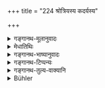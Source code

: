 +++
title = "224 श्रोत्रियस्य कदर्यस्य"

+++

<details><summary>गङ्गानथ-मूलानुवादः</summary>

The gods having compared the food of the miserly Vedic Scholar and that of the liberal usurer, ordained the food of both to be equal.—(224)
</details>

<details><summary>मेधातिथिः</summary>

यो ब्राह्मणः सर्वगुणोपेतः, **श्रोतिर्य**ग्रहणस्य प्रदर्शनार्थत्वात् । **श्रोत्रियो** विद्वान् विहितधर्मानुष्ठानपरः । किं तु **कदर्यः** कृपणो मित्रं ज्ञातिम् अतिथिम् अर्थिनं नाभिनन्दति, न कस्मै किंचिद् अपि दातुम् ईहते । इतरो **वार्धुषिर्** दुष्टकर्मा वृद्धिजीवी । अथ **वदान्य** उदारः श्रद्दधानो गृहागतेषु परितुष्यति, श्रद्धया भोजनादिना पूजयति । तयोर् **अन्नं देवाः समं** तुलयम् **अकल्पयन्** व्यवस्थापितवन्तः । यदि नामैको गुणवान् साधुचरणस् तथापि कदर्यतयोपहतः । उक्तं हि "लोभः सर्वगुणान् इव" (म्भ् ७.७४.५३[*५३७]) इति । इतरो यदि नाम श्रद्दधनः तथापि कर्मदोषाद् अप्रशस्तः । एवं **मीमांसित्वा** विचार्य देवैर् व्यवस्था कृता तुल्यम् एतद् इति ॥ ४.२२४ ॥
</details>

<details><summary>गङ्गानथ-भाष्यानुवादः</summary>

What is meant is the Brāhmaṇa endowed with all necessary qualifications,—the term ‘Vedic Scholar’ being meant to be purely illustrative. ‘*Vedic Scholar*’ means the learned man who performs all the duties that have been laid down for him. If such a person happens to be ‘*miserly*’—who does not take delight in receiving friends, relations and guests, and who does not wish to give anything to any person.

The other person is the ‘*usurer*,’ living on usury, and thus engaged in objectional business. If he happens to be ‘*liberal*,’ noble-minded, endowed with faith, is delighted at the arrival of people at his house, and duly honors them with food and other things.

The food belonging to these two persons the gods have ordained to be ‘*equal*.’

Even though one of them (the former) is possessed of all good qualities, yet he is condemned by reason of his niggardliness. It has been declared that ‘covetousness spoils all good qualities.’ The other person, even though endowed with due faith, is censured by reason of his objectionable business. Hence, ‘*having examined*’—duly pondered over the matter—the gods have ordained that the food belonging to the two persons stands on the same footing.—(224)
</details>

<details><summary>गङ्गानथ-टिप्पन्यः</summary>

**(verses 4.224-225)**

*Cf*. 10.73.

These verses are quoted in *Vīramitrodaya* (Āhnika, p. 508);—and in
*Hemādri* (Śrāddha, p. 768).

They are referred to also in the Mahābhārata (12.264.11) as ‘*Brahmagītā gāthā*’.
</details>

<details><summary>गङ्गानथ-तुल्य-वाक्यानि</summary>

**(verses 4.224-225)  
**

*Baudhāyana* (1.5.63).—‘Having compared the food offered by a man pure
but devoid of faith, and that by one impure, but endowed with faith,—the gods declared them to he equal. Prajāpati told them that the two were not equal, hut unequal; what is offered by the faithless being damned, that which is purified by faith is distinctly superior.’

*Mahābhārata* (Śānti., 270.10).—‘People learned in the ancient lore
recite certain verses sung by Brāhmaṇas:—In connection with the sacrificial performance the gods regarded as similar the food offered by the pure hut faithless man and that offered by the impure but faithful; similarly also that offered by the miserly Vedic scholar and by the generous woman,—having compared these two, they regarded them as equal. Prajāpati however told them that they had committed a mistake; that offered by the generous is purified by faith, while the other is damned through want of faith.’

*Vaśiṣṭha* (14.14).—‘One should eat the food offered even by the thief,
if he is endowed with faith; but never of that man who sacrifices for, or initiates, many people.’

*Yama* (Vīramitrodaya-Āhnika, p. 508).—‘Even food offered by one’s
teacher should not be eaten, if it is not offered with respect.’
</details>

<details><summary>Bühler</summary>

224	The gods, having considered (the respective merits) of a niggardly Srotriya and of a liberal usurer, declared the food of both to be equal (in quality).
</details>
